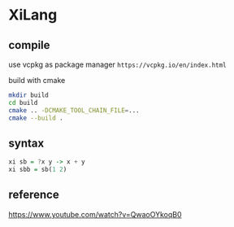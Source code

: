 # XiLang

## compile

use vcpkg as package manager
`https://vcpkg.io/en/index.html`

build with cmake

``` bash
mkdir build
cd build
cmake .. -DCMAKE_TOOL_CHAIN_FILE=...
cmake --build .
```

## syntax

```haskell
xi sb = ?x y -> x + y
xi sbb = sb(1 2)

```

## reference

<https://www.youtube.com/watch?v=QwaoOYkoqB0>
